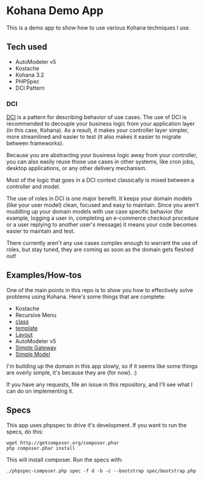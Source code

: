 # Kohana Demo App

This is a demo app to show how to use various Kohana techniques I use.

## Tech used

 - AutoModeler v5
 - Kostache
 - Kohana 3.2
 - PHPSpec
 - DCI Pattern

### DCI

[DCI](http://en.wikipedia.org/wiki/Data,_context_and_interaction) is a pattern for describing behavior of use cases. The use of DCI is recommended to decouple your business logic from your application layer (in this case, Kohana). As a result, it makes your controller layer simpler, more streamlined and easier to test (it also makes it easier to migrate between frameworks).

Because you are abstracting your business logic away from your controller, you can also easily reuse those use cases in other systems, like cron jobs, desktop applications, or any other delivery mechanism.

Most of the logic that goes in a DCI context classically is mixed between a controller and model.

The use of roles in DCI is one major benefit. It keeps your domain models (like your user model) clean, focused and easy to maintain. Since you aren't muddling up your domain models with use case specific behavior (for example, logging a user in, completing an e-commerce checkout procedure or a user replying to another user's message) it means your code becomes easier to maintain and test.

There currently aren't any use cases complex enough to warrant the use of roles, but stay tuned, they are coming as soon as the domain gets fleshed out!

## Examples/How-tos

One of the main points in this repo is to show you how to effectively solve problems using Kohana. Here's some things that are complete:

 - Kostache
  - Recursive Menu
   - [class](https://github.com/zombor/Auto-Modeler-Demo/blob/master/application/classes/view/layout.php#L14-L48)
   - [template](https://github.com/zombor/Auto-Modeler-Demo/blob/master/application/templates/partials/menu.mustache)
  - [Layout](https://github.com/zombor/Auto-Modeler-Demo/blob/master/application/classes/view/layout.php#L3)
 - AutoModeler v5
  - [Simple Gateway](https://github.com/zombor/Auto-Modeler-Demo/blob/master/application/classes/automodeler/gateway/users.php)
  - [Simple Model](https://github.com/zombor/Auto-Modeler-Demo/blob/master/application/classes/model/user.php)

I'm building up the domain in this app slowly, so if it seems like some things are overly simple, it's because they are (for now). :)

If you have any requests, file an issue in this repository, and I'll see what I can do on implementing it.

## Specs

This app uses phpspec to drive it's development. If you want to run the specs, do this:

	wget http://getcomposer.org/composer.phar
	php composer.phar install

This will install composer. Run the specs with:

	./phpspec-composer.php spec -f d -b -c --bootstrap spec/bootstrap.php
